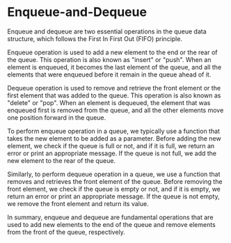 # Enqueue-and-Dequeue
Enqueue and dequeue are two essential operations in the queue data structure, which follows the First In First Out (FIFO) principle.

Enqueue operation is used to add a new element to the end or the rear of the queue. This operation is also known as "insert" or "push". When an element is enqueued, it becomes the last element of the queue, and all the elements that were enqueued before it remain in the queue ahead of it.

Dequeue operation is used to remove and retrieve the front element or the first element that was added to the queue. This operation is also known as "delete" or "pop". When an element is dequeued, the element that was enqueued first is removed from the queue, and all the other elements move one position forward in the queue.

To perform enqueue operation in a queue, we typically use a function that takes the new element to be added as a parameter. Before adding the new element, we check if the queue is full or not, and if it is full, we return an error or print an appropriate message. If the queue is not full, we add the new element to the rear of the queue.

Similarly, to perform dequeue operation in a queue, we use a function that removes and retrieves the front element of the queue. Before removing the front element, we check if the queue is empty or not, and if it is empty, we return an error or print an appropriate message. If the queue is not empty, we remove the front element and return its value.

In summary, enqueue and dequeue are fundamental operations that are used to add new elements to the end of the queue and remove elements from the front of the queue, respectively.
